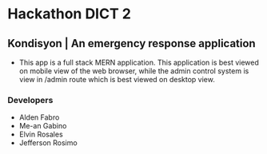 # Hackathon DICT 2

## Kondisyon | An emergency response application

- This app is a full stack MERN application. This application is best viewed on mobile view of the web browser, while the admin control system is view in /admin route which is best viewed on desktop view.

### Developers

- Alden Fabro
- Me-an Gabino
- Elvin Rosales
- Jefferson Rosimo
